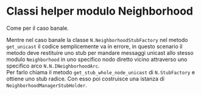 # Classi helper modulo Neighborhood

Come per il caso banale.

Mentre nel caso banale la classe
`N.NeighborhoodStubFactory` nel metodo `get_unicast` il codice semplicemente
va in errore, in questo scenario il metodo deve
restituire uno stub per mandare messaggi unicast allo stesso modulo `Neighborhood`
in uno specifico nodo diretto vicino attraverso uno specifico
arco `N.N.INeighborhoodArc`.  
Per farlo chiama il metodo `get_stub_whole_node_unicast` di `N.StubFactory` e
ottiene uno stub radice. Con esso poi costruisce una istanza
di `NeighborhoodManagerStubHolder`.

